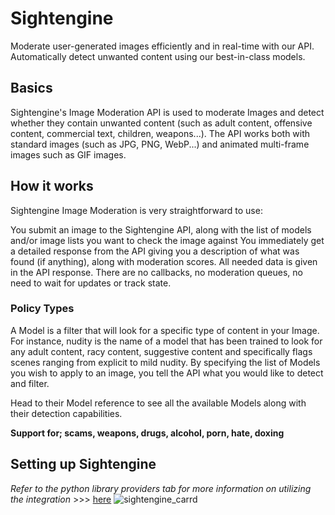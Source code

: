 # Sightengine

Moderate user-generated images efficiently and in real-time with our API. Automatically detect unwanted content using our best-in-class models.

## Basics

Sightengine's Image Moderation API is used to moderate Images and detect whether they contain unwanted content (such as adult content, offensive content, commercial text, children, weapons...). The API works both with standard images (such as JPG, PNG, WebP...) and animated multi-frame images such as GIF images.

## How it works

Sightengine Image Moderation is very straightforward to use:

You submit an image to the Sightengine API, along with the list of models and/or image lists you want to check the image against You immediately get a detailed response from the API giving you a description of what was found (if anything), along with moderation scores. All needed data is given in the API response. There are no callbacks, no moderation queues, no need to wait for updates or track state.


### Policy Types 

A Model is a filter that will look for a specific type of content in your Image. For instance, nudity is the name of a model that has been trained to look for any adult content, racy content, suggestive content and specifically flags scenes ranging from explicit to mild nudity. By specifying the list of Models you wish to apply to an image, you tell the API what you would like to detect and filter.

Head to their Model reference to see all the available Models along with their detection capabilities.

**Support for; scams, weapons, drugs, alcohol, porn, hate, doxing**

## Setting up Sightengine
*Refer to the python library providers tab for more information on utilizing the integration* >>> [here](https://docs.apolloapi.io/)
![sightengine_carrd](https://github.com/apolloapi/apolloapi-doc/assets/72639210/627c1fbc-06a3-4984-8f2b-f8fe04535997)
